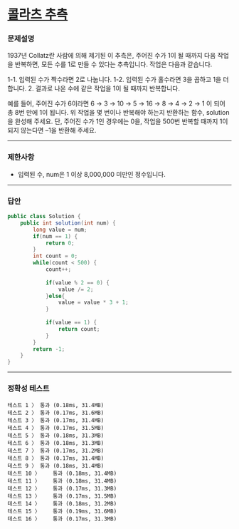 # <a href="https://school.programmers.co.kr/learn/courses/30/lessons/12943">콜라츠 추측</a>

### 문제설명

1937년 Collatz란 사람에 의해 제기된 이 추측은, 주어진 수가 1이 될 때까지 다음 작업을 반복하면, 모든 수를 1로 만들 수 있다는 추측입니다. 작업은 다음과 같습니다.

 1-1. 입력된 수가 짝수라면 2로 나눕니다. 
 1-2. 입력된 수가 홀수라면 3을 곱하고 1을 더합니다. 
 2. 결과로 나온 수에 같은 작업을 1이 될 때까지 반복합니다. 

예를 들어, 주어진 수가 6이라면 6 → 3 → 10 → 5 → 16 → 8 → 4 → 2 → 1 이 되어 총 8번 만에 1이 됩니다. 위 작업을 몇 번이나 반복해야 하는지 반환하는 함수, solution을 완성해 주세요. 단, 주어진 수가 1인 경우에는 0을, 작업을 500번 반복할 때까지 1이 되지 않는다면 –1을 반환해 주세요.

***

### 제한사항

 - 입력된 수, num은 1 이상 8,000,000 미만인 정수입니다.

***

### 답안
``` csharp
public class Solution {
    public int solution(int num) {
        long value = num;
        if(num == 1) {
            return 0;
        } 
        int count = 0;
        while(count < 500) {
            count++;
            
            if(value % 2 == 0) {
                value /= 2;
            }else{
                value = value * 3 + 1;
            }
            
            if(value == 1) {
                return count;
            }
        }
        return -1;
    }
}
```

***

### 정확성 테스트
```
테스트 1 〉	통과 (0.18ms, 31.4MB)
테스트 2 〉	통과 (0.17ms, 31.6MB)
테스트 3 〉	통과 (0.17ms, 31.4MB)
테스트 4 〉	통과 (0.17ms, 31.5MB)
테스트 5 〉	통과 (0.18ms, 31.3MB)
테스트 6 〉	통과 (0.18ms, 31.3MB)
테스트 7 〉	통과 (0.17ms, 31.2MB)
테스트 8 〉	통과 (0.17ms, 31.4MB)
테스트 9 〉	통과 (0.18ms, 31.4MB)
테스트 10 〉	통과 (0.18ms, 31.4MB)
테스트 11 〉	통과 (0.18ms, 31.4MB)
테스트 12 〉	통과 (0.17ms, 31.3MB)
테스트 13 〉	통과 (0.17ms, 31.5MB)
테스트 14 〉	통과 (0.18ms, 31.2MB)
테스트 15 〉	통과 (0.19ms, 31.6MB)
테스트 16 〉	통과 (0.17ms, 31.3MB)
```